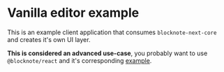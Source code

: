 # Vanilla editor example

This is an example client application that consumes `blocknote-next-core` and creates it's own UI layer.

**This is considered an advanced use-case**, you probably want to use `@blocknote/react` and it's corresponding [example](../editor/README.md).

